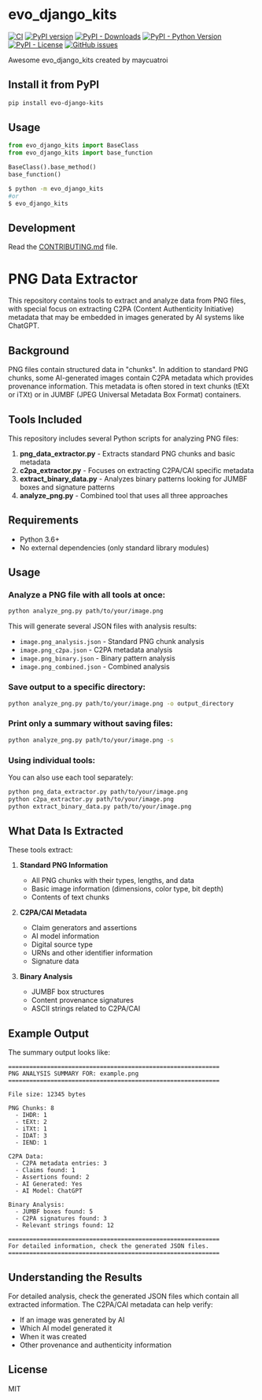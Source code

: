 # evo_django_kits

[![CI](https://github.com/maycuatroi/evo-django-kits/actions/workflows/main.yml/badge.svg)](https://github.com/maycuatroi/evo-django-kits/actions/workflows/main.yml)
[![PyPI version](https://badge.fury.io/py/evo-django-kits.svg)](https://badge.fury.io/py/evo-django-kits)
[![PyPI - Downloads](https://img.shields.io/pypi/dm/evo-django-kits)](https://pypi.org/project/evo-django-kits/)
[![PyPI - Python Version](https://img.shields.io/pypi/pyversions/evo-django-kits)](https://pypi.org/project/evo-django-kits/)
[![PyPI - License](https://img.shields.io/pypi/l/evo-django-kits)](https://pypi.org/project/evo-django-kits/)
[![GitHub issues](https://img.shields.io/github/issues/maycuatroi/evo-django-kits)](https://github.com/maycuatroi/evo-django-kits/issues)

Awesome evo_django_kits created by maycuatroi

## Install it from PyPI

```bash
pip install evo-django-kits
```

## Usage

```py
from evo_django_kits import BaseClass
from evo_django_kits import base_function

BaseClass().base_method()
base_function()
```

```bash
$ python -m evo_django_kits
#or
$ evo_django_kits
```

## Development

Read the [CONTRIBUTING.md](CONTRIBUTING.md) file.

# PNG Data Extractor

This repository contains tools to extract and analyze data from PNG files, with special focus on extracting C2PA (Content Authenticity Initiative) metadata that may be embedded in images generated by AI systems like ChatGPT.

## Background

PNG files contain structured data in "chunks". In addition to standard PNG chunks, some AI-generated images contain C2PA metadata which provides provenance information. This metadata is often stored in text chunks (tEXt or iTXt) or in JUMBF (JPEG Universal Metadata Box Format) containers.

## Tools Included

This repository includes several Python scripts for analyzing PNG files:

1. **png_data_extractor.py** - Extracts standard PNG chunks and basic metadata
2. **c2pa_extractor.py** - Focuses on extracting C2PA/CAI specific metadata
3. **extract_binary_data.py** - Analyzes binary patterns looking for JUMBF boxes and signature patterns
4. **analyze_png.py** - Combined tool that uses all three approaches

## Requirements

- Python 3.6+
- No external dependencies (only standard library modules)

## Usage

### Analyze a PNG file with all tools at once:

```bash
python analyze_png.py path/to/your/image.png
```

This will generate several JSON files with analysis results:

- `image.png_analysis.json` - Standard PNG chunk analysis
- `image.png_c2pa.json` - C2PA metadata analysis
- `image.png_binary.json` - Binary pattern analysis
- `image.png_combined.json` - Combined analysis

### Save output to a specific directory:

```bash
python analyze_png.py path/to/your/image.png -o output_directory
```

### Print only a summary without saving files:

```bash
python analyze_png.py path/to/your/image.png -s
```

### Using individual tools:

You can also use each tool separately:

```bash
python png_data_extractor.py path/to/your/image.png
python c2pa_extractor.py path/to/your/image.png
python extract_binary_data.py path/to/your/image.png
```

## What Data Is Extracted

These tools extract:

1. **Standard PNG Information**

   - All PNG chunks with their types, lengths, and data
   - Basic image information (dimensions, color type, bit depth)
   - Contents of text chunks

2. **C2PA/CAI Metadata**

   - Claim generators and assertions
   - AI model information
   - Digital source type
   - URNs and other identifier information
   - Signature data

3. **Binary Analysis**
   - JUMBF box structures
   - Content provenance signatures
   - ASCII strings related to C2PA/CAI

## Example Output

The summary output looks like:

```
============================================================
PNG ANALYSIS SUMMARY FOR: example.png
============================================================

File size: 12345 bytes

PNG Chunks: 8
  - IHDR: 1
  - tEXt: 2
  - iTXt: 1
  - IDAT: 3
  - IEND: 1

C2PA Data:
  - C2PA metadata entries: 3
  - Claims found: 1
  - Assertions found: 2
  - AI Generated: Yes
  - AI Model: ChatGPT

Binary Analysis:
  - JUMBF boxes found: 5
  - C2PA signatures found: 3
  - Relevant strings found: 12

============================================================
For detailed information, check the generated JSON files.
============================================================
```

## Understanding the Results

For detailed analysis, check the generated JSON files which contain all extracted information. The C2PA/CAI metadata can help verify:

- If an image was generated by AI
- Which AI model generated it
- When it was created
- Other provenance and authenticity information

## License

MIT
